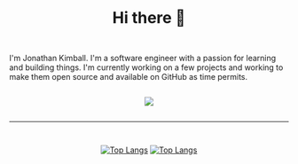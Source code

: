 <div align="center" style="padding: 1em 0em 1em 0em">

# Hi there 👋

</div>

I'm Jonathan Kimball. I'm a software engineer with a passion for learning and
building things. I'm currently working on a few projects and working to make
them open source and available on GitHub as time permits.
<!-- I'm also looking for a job. If you're interested in hiring me, 
please reach out to me at -->

<div align="center" style="padding: 1em 0em 1em 0em">

  <img src="https://github-readme-streak-stats.herokuapp.com?user=JAKimball&theme=garden&card_width=840&background=447B43&border=355535&currStreakLabel=6AFF00&dates=6AFF00&sideLabels=6AFF00&fire=6AFF00&stroke=6AFF00">

  <!--  -->

</div>

---

<div align="center" style="padding: 1em 0em 1em 0em">

[![Top Langs](https://github-readme-stats.vercel.app/api/top-langs/?username=JAKimball&layout=compact&langs_count=8&theme=dark#gh-dark-mode-only)](https://github.com/anuraghazra/github-readme-stats#gh-dark-mode-only)
[![Top Langs](https://github-readme-stats.vercel.app/api/top-langs/?username=JAKimball&layout=compact&langs_count=8&theme=dark#gh-light-mode-only)](https://github.com/anuraghazra/github-readme-stats#gh-light-mode-only)

</div>

<!-- 
[![Jonathan Kimball's GitHub stats-Dark](https://github-readme-stats.vercel.app/api?username=JAKimball&show_icons=true&theme=dark#gh-dark-mode-only)](https://github.com/anuraghazra/github-readme-stats#gh-dark-mode-only)
[![Jonathan Kimball's GitHub stats-Light](https://github-readme-stats.vercel.app/api?username=JAKimball&show_icons=true&theme=default#gh-light-mode-only)](https://github.com/anuraghazra/github-readme-stats#gh-light-mode-only) -->

<!--
**JAKimball/JAKimball** is a ✨ _special_ ✨ repository because its `README.md` (this file) appears on your GitHub profile.

Here are some ideas to get you started:

- 🔭 I’m currently working on ...
- 🌱 I’m currently learning ...
- 👯 I’m looking to collaborate on ...
- 🤔 I’m looking for help with ...
- 💬 Ask me about ...
- 📫 How to reach me: ...
- 😄 Pronouns: ...
- ⚡ Fun fact: ...
-->
